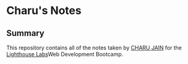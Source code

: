 # Charu's Notes
## Summary
This repository contains all of the notes taken by [CHARU JAIN](https://github.com/charuzain) for the [Lighthouse Labs](https://www.lighthouselabs.ca/en)Web Development Bootcamp.
